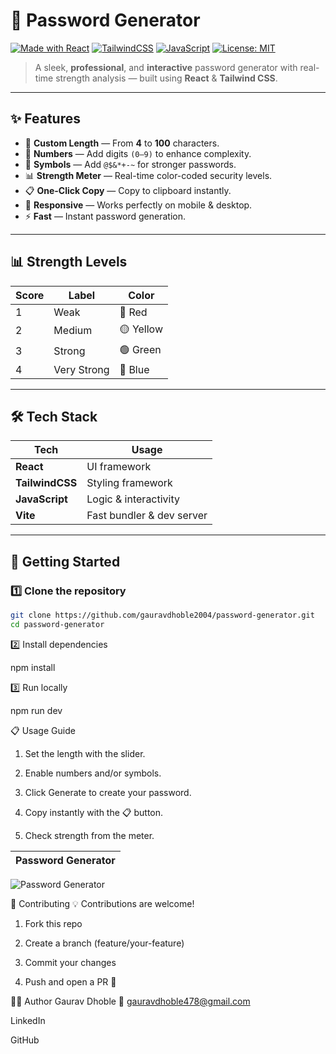 # 🔐 Password Generator

[![Made with React](https://img.shields.io/badge/Made%20with-React-61DAFB?style=for-the-badge&logo=react&logoColor=black)](https://react.dev/)
[![TailwindCSS](https://img.shields.io/badge/Styled%20with-TailwindCSS-38B2AC?style=for-the-badge&logo=tailwind-css&logoColor=white)](https://tailwindcss.com/)
[![JavaScript](https://img.shields.io/badge/Code-JavaScript-F7DF1E?style=for-the-badge&logo=javascript&logoColor=black)](https://developer.mozilla.org/en-US/docs/Web/JavaScript)
[![License: MIT](https://img.shields.io/badge/License-MIT-green.svg?style=for-the-badge)](LICENSE)

> A sleek, **professional**, and **interactive** password generator with real-time strength analysis — built using **React** & **Tailwind CSS**.

---


## ✨ Features

- 🎯 **Custom Length** — From **4** to **100** characters.
- 🔢 **Numbers** — Add digits `(0–9)` to enhance complexity.
- 🔣 **Symbols** — Add `@$&*+-~` for stronger passwords.
- 📊 **Strength Meter** — Real-time color-coded security levels.
- 📋 **One-Click Copy** — Copy to clipboard instantly.
- 📱 **Responsive** — Works perfectly on mobile & desktop.
- ⚡ **Fast** — Instant password generation.

---

## 📊 Strength Levels

| Score | Label         | Color       |
|-------|--------------|-------------|
| 1     | Weak         | 🔴 Red      |
| 2     | Medium       | 🟡 Yellow   |
| 3     | Strong       | 🟢 Green    |
| 4     | Very Strong  | 🔵 Blue     |

---

## 🛠 Tech Stack

| Tech            | Usage                           |
|-----------------|---------------------------------|
| **React**       | UI framework                   |
| **TailwindCSS** | Styling framework              |
| **JavaScript**  | Logic & interactivity          |
| **Vite**        | Fast bundler & dev server      |

---

## 🚀 Getting Started

### 1️⃣ Clone the repository
```bash
git clone https://github.com/gauravdhoble2004/password-generator.git
cd password-generator
```
2️⃣ Install dependencies

npm install

3️⃣ Run locally

npm run dev

📋 Usage Guide
1. Set the length with the slider.

2. Enable numbers and/or symbols.

3. Click Generate to create your password.

4. Copy instantly with the 📋 button.

5. Check strength from the meter.

| Password Generator                                                                                       |
| -------------------------------------------------------------------------------------------------------- |
![Password Generator](https://github.com/user-attachments/assets/ca7328c7-4210-4169-91e3-e04cd7b49801)

🤝 Contributing
💡 Contributions are welcome!

1. Fork this repo

2. Create a branch (feature/your-feature)

3. Commit your changes

4. Push and open a PR 🚀


👨‍💻 Author
Gaurav Dhoble
📧 gauravdhoble478@gmail.com

LinkedIn

GitHub
